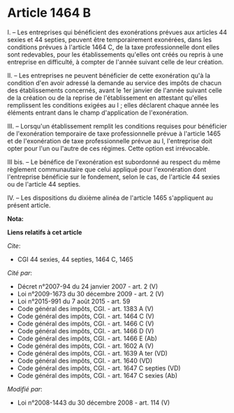 # Article 1464 B

I. – Les entreprises qui bénéficient des exonérations prévues aux articles 44 sexies et 44 septies, peuvent être
temporairement exonérées, dans les conditions prévues à l'article 1464 C, de la taxe professionnelle dont elles sont
redevables, pour les établissements qu'elles ont créés ou repris à une entreprise en difficulté, à compter de l'année suivant
celle de leur création.

II. – Les entreprises ne peuvent bénéficier de cette exonération qu'à la condition d'en avoir adressé la demande au service
des impôts de chacun des établissements concernés, avant le 1er janvier de l'année suivant celle de la création ou de la
reprise de l'établissement en attestant qu'elles remplissent les conditions exigées au I ; elles déclarent chaque année les
éléments entrant dans le champ d'application de l'exonération.

III. – Lorsqu'un établissement remplit les conditions requises pour bénéficier de l'exonération temporaire de taxe
professionnelle prévue à l'article 1465 et de l'exonération de taxe professionnelle prévue au I, l'entreprise doit opter pour
l'un ou l'autre de ces régimes. Cette option est irrévocable.

III bis. – Le bénéfice de l'exonération est subordonné au respect du même règlement communautaire que celui appliqué pour
l'exonération dont l'entreprise bénéficie sur le fondement, selon le cas, de l'article 44 sexies ou de l'article 44 septies.

IV. – Les dispositions du dixième alinéa de l'article 1465 s'appliquent au présent article.

**Nota:**



**Liens relatifs à cet article**

_Cite_:

  - CGI 44 sexies, 44 septies, 1464 C, 1465

_Cité par_:

  - Décret n°2007-94 du 24 janvier 2007 - art. 2 (V)
  - Loi n°2009-1673 du 30 décembre 2009 - art. 2 (V)
  - Loi n°2015-991 du 7 août 2015 - art. 59
  - Code général des impôts, CGI. - art. 1383 A (V)
  - Code général des impôts, CGI. - art. 1464 C (V)
  - Code général des impôts, CGI. - art. 1466 C (V)
  - Code général des impôts, CGI. - art. 1466 D (V)
  - Code général des impôts, CGI. - art. 1466 E (Ab)
  - Code général des impôts, CGI. - art. 1602 A (V)
  - Code général des impôts, CGI. - art. 1639 A ter (VD)
  - Code général des impôts, CGI. - art. 1640 (VD)
  - Code général des impôts, CGI. - art. 1647 C septies (VD)
  - Code général des impôts, CGI. - art. 1647 C sexies (Ab)

_Modifié par_:

  - Loi n°2008-1443 du 30 décembre 2008 - art. 114 (V)
